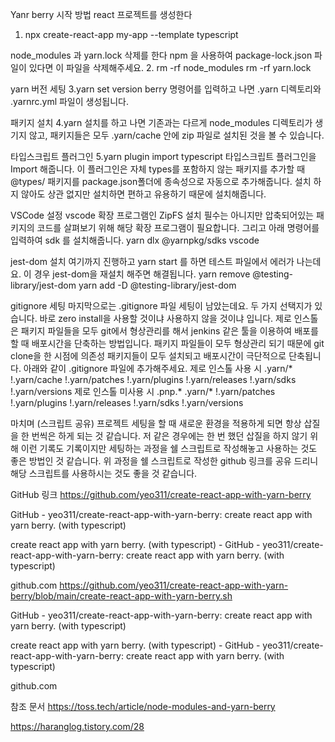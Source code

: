 Yanr berry 시작 방법
react 프로젝트를 생성한다
1. npx create-react-app my-app --template typescript

node_modules 과 yarn.lock 삭제를 한다 npm 을 사용하여 package-lock.json 파일이 있다면 이 파일을 삭제해주세요.
2. rm -rf node_modules rm -rf yarn.lock

yarn 버전 세팅
3.yarn set version berry
명령어를 입력하고 나면 .yarn 디렉토리와 .yarnrc.yml 파일이 생성됩니다.

패키지 설치
4.yarn
설치를 하고 나면 기존과는 다르게 node_modules 디렉토리가 생기지 않고, 패키지들은 모두 .yarn/cache 안에 zip 파일로 설치된 것을 볼 수 있습니다.

타입스크립트 플러그인
5.yarn plugin import typescript
타입스크립트 플러그인을 Import 해줍니다. 이 플러그인은 자체 types를 포함하지 않는 패키지를 추가할 때 @types/ 패키지를 package.json폴더에 종속성으로 자동으로 추가해줍니다. 설치 하지 않아도 상관 없지만 설치하면 편하고 유용하기 때문에 설치해줍니다.

 VSCode 설정
 vscode 확장 프로그램인 ZipFS 설치
필수는 아니지만 압축되어있는 패키지의 코드를 살펴보기 위해 해당 확장 프로그램이 필요합니다.
그리고 아래 명령어를 입력하여 sdk 를 설치해줍니다.
yarn dlx @yarnpkg/sdks vscode

jest-dom 설치
여기까지 진행하고 yarn start 를 하면 테스트 파일에서 에러가 나는데요. 이 경우 jest-dom을 재설치 해주면 해결됩니다. 
yarn remove @testing-library/jest-dom
yarn add -D @testing-library/jest-dom

gitignore 세팅
마지막으로는 .gitignore 파일 세팅이 남았는데요. 두 가지 선택지가 있습니다. 바로 zero install을 사용할 것이냐 사용하지 않을 것이냐 입니다. 제로 인스톨은 패키지 파일들을 모두 git에서 형상관리를 해서 jenkins 같은 툴을 이용하여 배포를 할 때 배포시간을 단축하는 방법입니다. 패키지 파일들이 모두 형상관리 되기 때문에 git clone을 한 시점에 의존성 패키지들이 모두 설치되고 배포시간이 극단적으로 단축됩니다. 아래와 같이 .gitignore 파일에 추가해주세요.
제로 인스톨 사용 시
.yarn/*
!.yarn/cache
!.yarn/patches
!.yarn/plugins
!.yarn/releases
!.yarn/sdks
!.yarn/versions
제로 인스톨 미사용 시
.pnp.*
.yarn/*
!.yarn/patches
!.yarn/plugins
!.yarn/releases
!.yarn/sdks
!.yarn/versions

마치며 (스크립트 공유)
프로젝트 세팅을 할 때 새로운 환경을 적용하게 되면 항상 삽질을 한 번씩은 하게 되는 것 같습니다. 저 같은 경우에는 한 번 했던 삽질을 하지 않기 위해 이런 기록도 기록이지만 세팅하는 과정을 쉘 스크립트로 작성해놓고 사용하는 것도 좋은 방법인 것 같습니다. 위 과정을 쉘 스크립트로 작성한 github 링크를 공유 드리니 해당 스크립트를 사용하시는 것도 좋을 것 같습니다.

 

GitHub 링크
https://github.com/yeo311/create-react-app-with-yarn-berry 

 
GitHub - yeo311/create-react-app-with-yarn-berry: create react app with yarn berry. (with typescript)

create react app with yarn berry. (with typescript) - GitHub - yeo311/create-react-app-with-yarn-berry: create react app with yarn berry. (with typescript)

github.com
https://github.com/yeo311/create-react-app-with-yarn-berry/blob/main/create-react-app-with-yarn-berry.sh

 
GitHub - yeo311/create-react-app-with-yarn-berry: create react app with yarn berry. (with typescript)

create react app with yarn berry. (with typescript) - GitHub - yeo311/create-react-app-with-yarn-berry: create react app with yarn berry. (with typescript)

github.com
 

참조 문서
https://toss.tech/article/node-modules-and-yarn-berry

https://haranglog.tistory.com/28